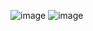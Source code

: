 ![image](https://github.com/bliskavka/Currency_Exchange/assets/34648485/d34ca501-df63-41b6-8126-693cfe52e966)
![image](https://github.com/bliskavka/Currency_Exchange/assets/34648485/800fa3a3-579b-4e17-a9f1-ab6f2c28aba8)

